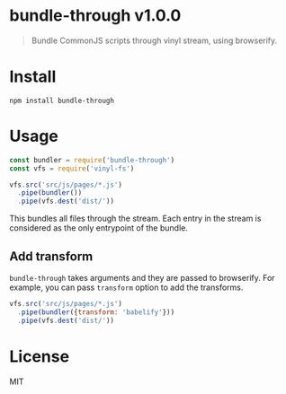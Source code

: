 # bundle-through v1.0.0

> Bundle CommonJS scripts through vinyl stream, using browserify.

# Install

    npm install bundle-through

# Usage

```js
const bundler = require('bundle-through')
const vfs = require('vinyl-fs')

vfs.src('src/js/pages/*.js')
  .pipe(bundler())
  .pipe(vfs.dest('dist/'))
```

This bundles all files through the stream. Each entry in the stream is considered as the only entrypoint of the bundle.

## Add transform

`bundle-through` takes arguments and they are passed to browserify. For example, you can pass `transform` option to add the transforms.

```js
vfs.src('src/js/pages/*.js')
  .pipe(bundler({transform: 'babelify'}))
  .pipe(vfs.dest('dist/'))
```

# License

MIT
